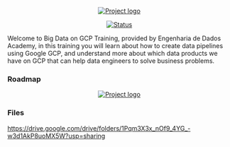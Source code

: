 <p align="center">
  <a href="" rel="noopener">
    <img src="https://github.com/owshq-plumbers/trn-cc-bg-gcp/blob/main/images/tittle-gcp-course.png" alt="Project logo">
 </a>
</p>


<div align="center">

[![Status](https://img.shields.io/badge/status-active-success.svg)]()

</div>

Welcome to Big Data on GCP Training, provided by Engenharia de Dados Academy, in this training you will learn about how to create data pipelines using Google GCP, and understand more about which data products we have on GCP that can help data engineers to solve business problems.


### Roadmap


<p align="center">
  <a href="" rel="noopener">
    <img src="https://github.com/owshq-plumbers/trn-cc-bg-gcp/blob/main/images/roadmap.png" alt="Project logo">
 </a>
</p>


### Files

https://drive.google.com/drive/folders/1Pqm3X3x_nOf9_4YG_-w3d1AkP8uoMX5W?usp=sharing